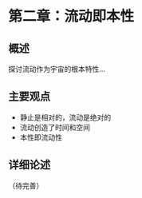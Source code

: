 # 第二章：流动即本性

## 概述

探讨流动作为宇宙的根本特性...

## 主要观点

- 静止是相对的，流动是绝对的
- 流动创造了时间和空间
- 本性即流动性

## 详细论述

（待完善）